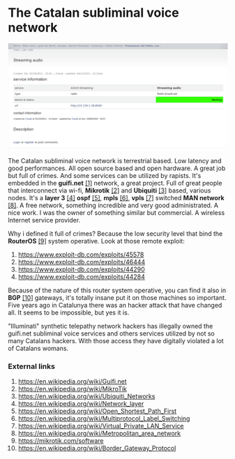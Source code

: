 # The Catalan subliminal voice network

![Streaming audio](../Images/streamingaudio.png)

The Catalan subliminal voice network is terrestrial based. Low latency and good performances. All open source based and open hardware. A great job but full of crimes. And some services can be utilized by rapists. It's embedded in the **guifi.net** [[1]](https://en.wikipedia.org/wiki/Guifi.net) network, a great project. Full of great people that interconnect via wi-fi, **Mikrotik** [[2]](https://en.wikipedia.org/wiki/MikroTik) and **Ubiquiti** [[3]](https://en.wikipedia.org/wiki/Ubiquiti_Networks) based, various nodes. It's a **layer 3** [[4]](https://en.wikipedia.org/wiki/Network_layer) **ospf** [[5]](https://en.wikipedia.org/wiki/Open_Shortest_Path_First), **mpls** [[6]](https://en.wikipedia.org/wiki/Multiprotocol_Label_Switching), **vpls** [[7]](https://en.wikipedia.org/wiki/Virtual_Private_LAN_Service) switched **MAN network** [[8]](https://en.wikipedia.org/wiki/Metropolitan_area_network). A free network, something incredible and very good administrated. A nice work. I was the owner of something similar but commercial. A wireless Internet service provider. 

Why i defined it full of crimes? Because the low security level that bind the **RouterOS** [[9]](https://mikrotik.com/software) system operative. Look at those remote exploit:

1. https://www.exploit-db.com/exploits/45578
2. https://www.exploit-db.com/exploits/46444
3. https://www.exploit-db.com/exploits/44290
4. https://www.exploit-db.com/exploits/44284

Because of the nature of this router system operative, you can find it also in **BGP** [[10]](https://en.wikipedia.org/wiki/Border_Gateway_Protocol) gateways, it's totally insane put it on those machines so important. Five years ago in Catalunya there was an hacker attack that have changed all. It seems to be impossible, but yes it is. 

"Illuminati" synthetic telepathy network hackers has illegally owned the guifi.net subliminal voice services and others services utilized by not so many Catalans hackers. With those access they have digitally violated a lot of Catalans womans. 

### External links

1. https://en.wikipedia.org/wiki/Guifi.net
2. https://en.wikipedia.org/wiki/MikroTik
3. https://en.wikipedia.org/wiki/Ubiquiti_Networks
4. https://en.wikipedia.org/wiki/Network_layer
5. https://en.wikipedia.org/wiki/Open_Shortest_Path_First
6. https://en.wikipedia.org/wiki/Multiprotocol_Label_Switching
7. https://en.wikipedia.org/wiki/Virtual_Private_LAN_Service
8. https://en.wikipedia.org/wiki/Metropolitan_area_network
9. https://mikrotik.com/software
10. https://en.wikipedia.org/wiki/Border_Gateway_Protocol